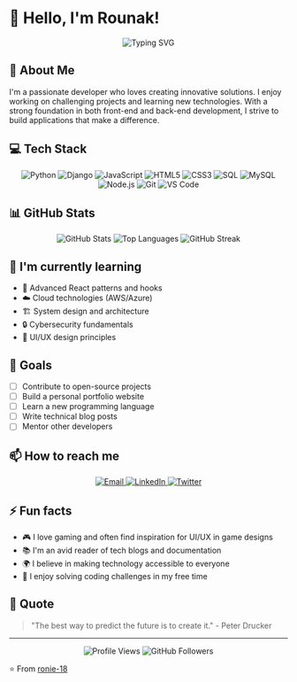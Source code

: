 # 👋 Hello, I'm Rounak!

<div align="center">
  <img src="https://readme-typing-svg.herokuapp.com?font=Fira+Code&pause=1000&color=2D9EF7&center=true&vCenter=true&width=435&lines=Full+Stack+Developer;Problem+Solver;Tech+Enthusiast" alt="Typing SVG" />
</div>

## 🚀 About Me
I'm a passionate developer who loves creating innovative solutions. I enjoy working on challenging projects and learning new technologies. With a strong foundation in both front-end and back-end development, I strive to build applications that make a difference.

## 💻 Tech Stack
<div align="center">
  <img src="https://img.shields.io/badge/Python-3776AB?style=for-the-badge&logo=python&logoColor=white" alt="Python" />
  <img src="https://img.shields.io/badge/Django-092E20?style=for-the-badge&logo=django&logoColor=white" alt="Django" />
  <img src="https://img.shields.io/badge/JavaScript-F7DF1E?style=for-the-badge&logo=javascript&logoColor=black" alt="JavaScript" />
  <img src="https://img.shields.io/badge/HTML5-E34F26?style=for-the-badge&logo=html5&logoColor=white" alt="HTML5" />
  <img src="https://img.shields.io/badge/CSS3-1572B6?style=for-the-badge&logo=css3&logoColor=white" alt="CSS3" />
  <img src="https://img.shields.io/badge/SQL-4479A1?style=for-the-badge&logo=postgresql&logoColor=white" alt="SQL" />
  <img src="https://img.shields.io/badge/MySQL-4479A1?style=for-the-badge&logo=mysql&logoColor=white" alt="MySQL" />
  <img src="https://img.shields.io/badge/Node.js-43853D?style=for-the-badge&logo=node.js&logoColor=white" alt="Node.js" />
  <img src="https://img.shields.io/badge/Git-F05032?style=for-the-badge&logo=git&logoColor=white" alt="Git" />
  <img src="https://img.shields.io/badge/VS_Code-007ACC?style=for-the-badge&logo=visual-studio-code&logoColor=white" alt="VS Code" />
</div>

## 📊 GitHub Stats
<div align="center">
  <img src="https://github-readme-stats.vercel.app/api?username=ronie-18&show_icons=true&theme=radical&hide_border=true" alt="GitHub Stats" />
  <img src="https://github-readme-stats.vercel.app/api/top-langs/?username=ronie-18&layout=compact&theme=radical&hide_border=true" alt="Top Languages" />
  <img src="https://github-readme-streak-stats.herokuapp.com/?user=ronie-18&theme=radical&hide_border=true" alt="GitHub Streak" />
</div>

## 🌱 I'm currently learning
- 🚀 Advanced React patterns and hooks
- ☁️ Cloud technologies (AWS/Azure)
- 🏗️ System design and architecture
- 🔒 Cybersecurity fundamentals
- 🎨 UI/UX design principles

## 🎯 Goals
- [ ] Contribute to open-source projects
- [ ] Build a personal portfolio website
- [ ] Learn a new programming language
- [ ] Write technical blog posts
- [ ] Mentor other developers

## 📫 How to reach me
<div align="center">
  <a href="mailto:rounakjana74@gmail.com">
    <img src="https://img.shields.io/badge/Email-D14836?style=for-the-badge&logo=gmail&logoColor=white" alt="Email" />
  </a>
  <a href="https://www.linkedin.com/in/rounak-jana-4408aa257/">
    <img src="https://img.shields.io/badge/LinkedIn-0077B5?style=for-the-badge&logo=linkedin&logoColor=white" alt="LinkedIn" />
  </a>
  <a href="[https://twitter.com/yourtwitter](https://x.com/RounakJana18)">
    <img src="https://img.shields.io/badge/Twitter-1DA1F2?style=for-the-badge&logo=twitter&logoColor=white" alt="Twitter" />
  </a>
</div>

## ⚡ Fun facts
- 🎮 I love gaming and often find inspiration for UI/UX in game designs
- 📚 I'm an avid reader of tech blogs and documentation
- 🌍 I believe in making technology accessible to everyone
- 🎯 I enjoy solving coding challenges in my free time

## 🎨 Quote
> "The best way to predict the future is to create it." - Peter Drucker

---
<div align="center">
  <img src="https://komarev.com/ghpvc/?username=ronie-18&color=blueviolet&style=flat-square" alt="Profile Views" />
  <img src="https://img.shields.io/github/followers/ronie-18?label=Followers&style=social" alt="GitHub Followers" />
</div>

⭐️ From [ronie-18](https://github.com/ronie-18) 

